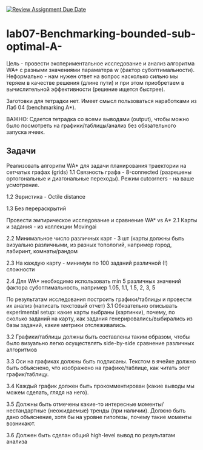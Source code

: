 [![Review Assignment Due Date](https://classroom.github.com/assets/deadline-readme-button-22041afd0340ce965d47ae6ef1cefeee28c7c493a6346c4f15d667ab976d596c.svg)](https://classroom.github.com/a/BKTKK_s-)
# lab07-Benchmarking-bounded-sub-optimal-A-

Цель - провести экспериментальное исследование и анализ алгоритма WA* с разными значениями параматера w (фактор субоптимальности). Неформально - нам нужен ответ на вопрос насколько сильно мы теряем в качестве решения (длине пути) и при этом приобретаем в вычислительной эффективности (решение ищется быстрее).

Заготовки для тетрадки нет. Имеет смысл пользоваться наработками из Лаб 04 (benchmarking A*).

ВАЖНО: Сдается тетрадка со всеми выводами (output), чтобы можно было посмотреть на графики/таблицы/анализ без обязательного запуска ячеек.

## Задачи

Реализовать алгоритм WA* для задачи планирования траектории на сетчатых графах (grids)
1.1 Связность графа - 8-connected (разрешены ортогональные и диагональные переходы). Режим cutcorners - на ваше усмотрение.

1.2 Эвристика - Octile distance

1.3 Без перераскрытий

Провести эмпирическое исследование и сравнение WA* vs A*
2.1 Карты и задания - из коллекции Movingai

2.2 Минимальное число различных карт - 3 шт (карты должны быть визуально различными, из разных топологий, например город, лабиринт, комнаты/рандом

2.3 На каждую карту - минимум по 100 заданий различной (!) сложности

2.4 Для WA* необходимо использовать min 5 различных значений фактора субоптимальность, например 1.05, 1.1, 1.5, 2, 3, 5

По результатам исследования построить графики/таблицы и провести их анализ (написать текстовый отчет)
3.1 Обязательно описывать experimental setup: какие карты выбраны (картинки), почему, по сколько заданий на карту, как задания генерировались/выбирались из базы заданий, какие метрики отслеживались.

3.2 Графики/таблицы должны быть составлены таким образом, чтобы было визуально легко осуществлять side-by-side сравнение различных алгоритмов

3.3 Оси на графиках должны быть подписаны. Текстом в ячейке должно быть объяснено, что изображено на графике/таблице, как читать этот график/таблицу.

3.4 Каждый график должен быть прокомментирован (какие выводы мы можем сделать, глядя на него).

3.5 Должны быть отмечены какие-то интересные моменты/нестандартные (неожидаемые) тренды (при наличии). Должно быть дано объяснение, хотя бы на уровне гипотезы, почему такие моменты возникают.

3.6 Должен быть сделан общий high-level вывод по результатам анализа
